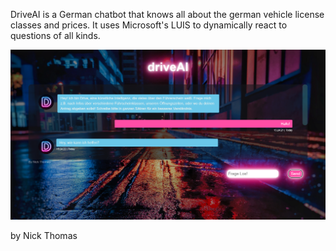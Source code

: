 DriveAI is a German chatbot that knows all about the german vehicle license classes and prices.
It uses Microsoft's LUIS to dynamically react to questions of all kinds.

![alt text](https://github.com/NickThomas055/ChatBot_Nick_Thomas/blob/main/image.png?raw=true)

by Nick Thomas
